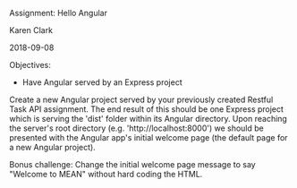 Assignment: Hello Angular

Karen Clark

2018-09-08

Objectives:
* Have Angular served by an Express project

Create a new Angular project served by your previously created Restful Task API assignment. The end result of this should be one Express project which is serving the 'dist' folder within its Angular directory. Upon reaching the server's root directory (e.g. 'http://localhost:8000') we should be presented with the Angular app's initial welcome page (the default page for a new Angular project).

Bonus challenge: Change the initial welcome page message to say "Welcome to MEAN" without hard coding the HTML.